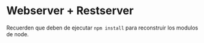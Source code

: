 # Webserver + Restserver

Recuerden que deben de ejecutar `npm install` para reconstruir los modulos de node.
